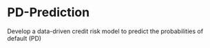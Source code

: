 # PD-Prediction
Develop a data-driven credit risk model to predict the probabilities of default (PD) 
